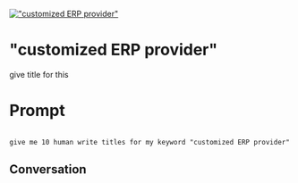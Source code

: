 
[![ "customized ERP provider"](https://flow-prompt-covers.s3.us-west-1.amazonaws.com/icon/Flat/i18.png)]()
#  "customized ERP provider" 
give title for this

# Prompt

```

give me 10 human write titles for my keyword "customized ERP provider"
```

## Conversation




